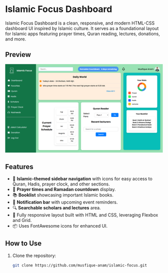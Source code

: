 # Islamic Focus Dashboard

Islamic Focus Dashboard is a clean, responsive, and modern HTML-CSS dashboard UI inspired by Islamic culture. It serves as a foundational layout for Islamic apps featuring prayer times, Quran reading, lectures, donations, and more.

## Preview

![Islamic Focus Dashboard](Images/dashboard.png)

## Features

- 🌙 **Islamic-themed sidebar navigation** with icons for easy access to Quran, Hadis, prayer clock, and other sections.
- 📅 **Prayer times and Ramadan countdown** display.
- 📚 **Booklist** showcasing important Islamic books.
- 🔔 **Notification bar** with upcoming event reminders.
- 🔍 **Searchable scholars and lectures** area.
- 🎨 Fully responsive layout built with HTML and CSS, leveraging Flexbox and Grid.
- 📦 Uses FontAwesome icons for enhanced UI.

## How to Use

1. Clone the repository:
   ```bash
   git clone https://github.com/musfique-anam/islamic-focus.git

